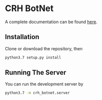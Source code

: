# CRH BotNet

A complete documentation can be found [here](https://docs.jerrywang.website/crh-botnet/).

## Installation

Clone or download the repository, then

```bash
python3.7 setup.py install
```

## Running The Server

You can run the development server by

```bash
python3.7 -m crh_botnet.server
```
